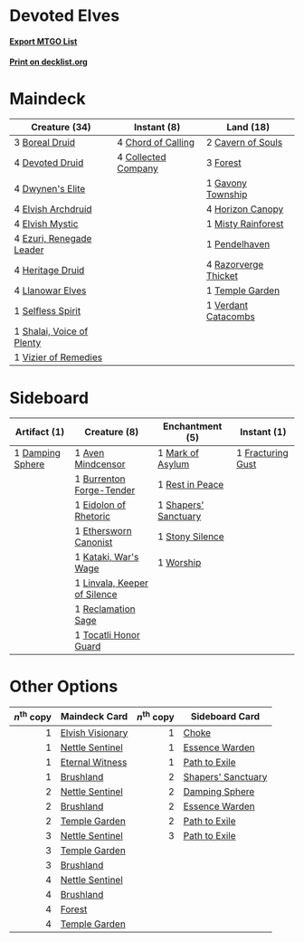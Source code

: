 # Devoted Elves

#### [Export MTGO List](../collection/Devoted%20Elves/Devoted%20Elves.txt)
#### [Print on decklist.org](http://decklist.org/?deckmain=3%09Boreal%20Druid%0A2%09Cavern%20of%20Souls%0A4%09Chord%20of%20Calling%0A4%09Collected%20Company%0A4%09Devoted%20Druid%0A4%09Dwynen's%20Elite%0A4%09Elvish%20Archdruid%0A4%09Elvish%20Mystic%0A4%09Ezuri,%20Renegade%20Leader%0A3%09Forest%0A1%09Gavony%20Township%0A4%09Heritage%20Druid%0A4%09Horizon%20Canopy%0A4%09Llanowar%20Elves%0A1%09Misty%20Rainforest%0A1%09Pendelhaven%0A4%09Razorverge%20Thicket%0A1%09Selfless%20Spirit%0A1%09Shalai,%20Voice%20of%20Plenty%0A1%09Temple%20Garden%0A1%09Verdant%20Catacombs%0A1%09Vizier%20of%20Remedies&deckside=1%09Aven%20Mindcensor%0A1%09Burrenton%20Forge-Tender%0A1%09Damping%20Sphere%0A1%09Eidolon%20of%20Rhetoric%0A1%09Ethersworn%20Canonist%0A1%09Fracturing%20Gust%0A1%09Kataki,%20War's%20Wage%0A1%09Linvala,%20Keeper%20of%20Silence%0A1%09Mark%20of%20Asylum%0A1%09Reclamation%20Sage%0A1%09Rest%20in%20Peace%0A1%09Shapers'%20Sanctuary%0A1%09Stony%20Silence%0A1%09Tocatli%20Honor%20Guard%0A1%09Worship)
# Maindeck

|                                           Creature (34)                                            |                                         Instant (8)                                          |                                           Land (18)                                           |
|----------------------------------------------------------------------------------------------------|----------------------------------------------------------------------------------------------|-----------------------------------------------------------------------------------------------|
|3 [Boreal Druid](http://gatherer.wizards.com/Pages/Card/Details.aspx?multiverseid=121193)           |4 [Chord of Calling](http://gatherer.wizards.com/Pages/Card/Details.aspx?multiverseid=383209) |2 [Cavern of Souls](http://gatherer.wizards.com/Pages/Card/Details.aspx?multiverseid=278058)   |
|4 [Devoted Druid](http://gatherer.wizards.com/Pages/Card/Details.aspx?multiverseid=135500)          |4 [Collected Company](http://gatherer.wizards.com/Pages/Card/Details.aspx?multiverseid=394519)|3 [Forest](http://gatherer.wizards.com/Pages/Card/Details.aspx?multiverseid=439860)            |
|4 [Dwynen's Elite](http://gatherer.wizards.com/Pages/Card/Details.aspx?multiverseid=442739)         |                                                                                              |1 [Gavony Township](http://gatherer.wizards.com/Pages/Card/Details.aspx?multiverseid=233242)   |
|4 [Elvish Archdruid](http://gatherer.wizards.com/Pages/Card/Details.aspx?multiverseid=389498)       |                                                                                              |4 [Horizon Canopy](http://gatherer.wizards.com/Pages/Card/Details.aspx?multiverseid=409571)    |
|4 [Elvish Mystic](http://gatherer.wizards.com/Pages/Card/Details.aspx?multiverseid=389499)          |                                                                                              |1 [Misty Rainforest](http://gatherer.wizards.com/Pages/Card/Details.aspx?multiverseid=405102)  |
|4 [Ezuri, Renegade Leader](http://gatherer.wizards.com/Pages/Card/Details.aspx?multiverseid=389511) |                                                                                              |1 [Pendelhaven](http://gatherer.wizards.com/Pages/Card/Details.aspx?multiverseid=442233)       |
|4 [Heritage Druid](http://gatherer.wizards.com/Pages/Card/Details.aspx?multiverseid=413713)         |                                                                                              |4 [Razorverge Thicket](http://gatherer.wizards.com/Pages/Card/Details.aspx?multiverseid=209407)|
|4 [Llanowar Elves](http://gatherer.wizards.com/Pages/Card/Details.aspx?multiverseid=129626)         |                                                                                              |1 [Temple Garden](http://gatherer.wizards.com/Pages/Card/Details.aspx?multiverseid=405112)     |
|1 [Selfless Spirit](http://gatherer.wizards.com/Pages/Card/Details.aspx?multiverseid=414332)        |                                                                                              |1 [Verdant Catacombs](http://gatherer.wizards.com/Pages/Card/Details.aspx?multiverseid=405113) |
|1 [Shalai, Voice of Plenty](http://gatherer.wizards.com/Pages/Card/Details.aspx?multiverseid=442923)|                                                                                              |                                                                                               |
|1 [Vizier of Remedies](http://gatherer.wizards.com/Pages/Card/Details.aspx?multiverseid=426740)     |                                                                                              |                                                                                               |


# Sideboard

|                                       Artifact (1)                                        |                                             Creature (8)                                              |                                        Enchantment (5)                                        |                                        Instant (1)                                         |
|-------------------------------------------------------------------------------------------|-------------------------------------------------------------------------------------------------------|-----------------------------------------------------------------------------------------------|--------------------------------------------------------------------------------------------|
|1 [Damping Sphere](http://gatherer.wizards.com/Pages/Card/Details.aspx?multiverseid=443101)|1 [Aven Mindcensor](http://gatherer.wizards.com/Pages/Card/Details.aspx?multiverseid=426707)           |1 [Mark of Asylum](http://gatherer.wizards.com/Pages/Card/Details.aspx?multiverseid=186615)    |1 [Fracturing Gust](http://gatherer.wizards.com/Pages/Card/Details.aspx?multiverseid=146759)|
|                                                                                           |1 [Burrenton Forge-Tender](http://gatherer.wizards.com/Pages/Card/Details.aspx?multiverseid=438580)    |1 [Rest in Peace](http://gatherer.wizards.com/Pages/Card/Details.aspx?multiverseid=442021)     |                                                                                            |
|                                                                                           |1 [Eidolon of Rhetoric](http://gatherer.wizards.com/Pages/Card/Details.aspx?multiverseid=380409)       |1 [Shapers' Sanctuary](http://gatherer.wizards.com/Pages/Card/Details.aspx?multiverseid=435362)|                                                                                            |
|                                                                                           |1 [Ethersworn Canonist](http://gatherer.wizards.com/Pages/Card/Details.aspx?multiverseid=174931)       |1 [Stony Silence](http://gatherer.wizards.com/Pages/Card/Details.aspx?multiverseid=247425)     |                                                                                            |
|                                                                                           |1 [Kataki, War's Wage](http://gatherer.wizards.com/Pages/Card/Details.aspx?multiverseid=382190)        |1 [Worship](http://gatherer.wizards.com/Pages/Card/Details.aspx?multiverseid=25553)            |                                                                                            |
|                                                                                           |1 [Linvala, Keeper of Silence](http://gatherer.wizards.com/Pages/Card/Details.aspx?multiverseid=425838)|                                                                                               |                                                                                            |
|                                                                                           |1 [Reclamation Sage](http://gatherer.wizards.com/Pages/Card/Details.aspx?multiverseid=389651)          |                                                                                               |                                                                                            |
|                                                                                           |1 [Tocatli Honor Guard](http://gatherer.wizards.com/Pages/Card/Details.aspx?multiverseid=435194)       |                                                                                               |                                                                                            |


# Other Options

|*n*<sup>th</sup> copy|                                       Maindeck Card                                       |*n*<sup>th</sup> copy|                                       Sideboard Card                                        |
|--------------------:|-------------------------------------------------------------------------------------------|--------------------:|---------------------------------------------------------------------------------------------|
|                    1|[Elvish Visionary](http://gatherer.wizards.com/Pages/Card/Details.aspx?multiverseid=175124)|                    1|[Choke](http://gatherer.wizards.com/Pages/Card/Details.aspx?multiverseid=45431)              |
|                    1|[Nettle Sentinel](http://gatherer.wizards.com/Pages/Card/Details.aspx?multiverseid=442171) |                    1|[Essence Warden](http://gatherer.wizards.com/Pages/Card/Details.aspx?multiverseid=389505)    |
|                    1|[Eternal Witness](http://gatherer.wizards.com/Pages/Card/Details.aspx?multiverseid=51628)  |                    1|[Path to Exile](http://gatherer.wizards.com/Pages/Card/Details.aspx?multiverseid=220511)     |
|                    1|[Brushland](http://gatherer.wizards.com/Pages/Card/Details.aspx?multiverseid=129496)       |                    2|[Shapers' Sanctuary](http://gatherer.wizards.com/Pages/Card/Details.aspx?multiverseid=435362)|
|                    2|[Nettle Sentinel](http://gatherer.wizards.com/Pages/Card/Details.aspx?multiverseid=442171) |                    2|[Damping Sphere](http://gatherer.wizards.com/Pages/Card/Details.aspx?multiverseid=443101)    |
|                    2|[Brushland](http://gatherer.wizards.com/Pages/Card/Details.aspx?multiverseid=129496)       |                    2|[Essence Warden](http://gatherer.wizards.com/Pages/Card/Details.aspx?multiverseid=389505)    |
|                    2|[Temple Garden](http://gatherer.wizards.com/Pages/Card/Details.aspx?multiverseid=405112)   |                    2|[Path to Exile](http://gatherer.wizards.com/Pages/Card/Details.aspx?multiverseid=220511)     |
|                    3|[Nettle Sentinel](http://gatherer.wizards.com/Pages/Card/Details.aspx?multiverseid=442171) |                    3|[Path to Exile](http://gatherer.wizards.com/Pages/Card/Details.aspx?multiverseid=220511)     |
|                    3|[Temple Garden](http://gatherer.wizards.com/Pages/Card/Details.aspx?multiverseid=405112)   |                     |                                                                                             |
|                    3|[Brushland](http://gatherer.wizards.com/Pages/Card/Details.aspx?multiverseid=129496)       |                     |                                                                                             |
|                    4|[Nettle Sentinel](http://gatherer.wizards.com/Pages/Card/Details.aspx?multiverseid=442171) |                     |                                                                                             |
|                    4|[Brushland](http://gatherer.wizards.com/Pages/Card/Details.aspx?multiverseid=129496)       |                     |                                                                                             |
|                    4|[Forest](http://gatherer.wizards.com/Pages/Card/Details.aspx?multiverseid=439860)          |                     |                                                                                             |
|                    4|[Temple Garden](http://gatherer.wizards.com/Pages/Card/Details.aspx?multiverseid=405112)   |                     |                                                                                             |

